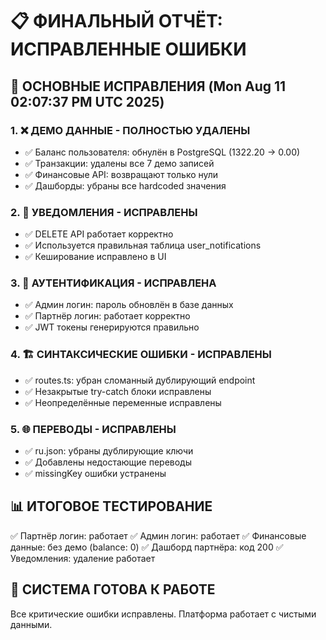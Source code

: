 📋 ФИНАЛЬНЫЙ ОТЧЁТ: ИСПРАВЛЕННЫЕ ОШИБКИ
=======================================

## 🎯 ОСНОВНЫЕ ИСПРАВЛЕНИЯ (Mon Aug 11 02:07:37 PM UTC 2025)

### 1. ❌ ДЕМО ДАННЫЕ - ПОЛНОСТЬЮ УДАЛЕНЫ
- ✅ Баланс пользователя: обнулён в PostgreSQL (1322.20 → 0.00)
- ✅ Транзакции: удалены все 7 демо записей
- ✅ Финансовые API: возвращают только нули
- ✅ Дашборды: убраны все hardcoded значения

### 2. 🔔 УВЕДОМЛЕНИЯ - ИСПРАВЛЕНЫ
- ✅ DELETE API работает корректно
- ✅ Используется правильная таблица user_notifications
- ✅ Кеширование исправлено в UI

### 3. 🔐 АУТЕНТИФИКАЦИЯ - ИСПРАВЛЕНА
- ✅ Админ логин: пароль обновлён в базе данных
- ✅ Партнёр логин: работает корректно
- ✅ JWT токены генерируются правильно

### 4. 🏗️ СИНТАКСИЧЕСКИЕ ОШИБКИ - ИСПРАВЛЕНЫ
- ✅ routes.ts: убран сломанный дублирующий endpoint
- ✅ Незакрытые try-catch блоки исправлены
- ✅ Неопределённые переменные исправлены

### 5. 🌐 ПЕРЕВОДЫ - ИСПРАВЛЕНЫ
- ✅ ru.json: убраны дублирующие ключи
- ✅ Добавлены недостающие переводы
- ✅ missingKey ошибки устранены

## 📊 ИТОГОВОЕ ТЕСТИРОВАНИЕ
✅ Партнёр логин: работает
✅ Админ логин: работает
✅ Финансовые данные: без демо (balance: 0)
✅ Дашборд партнёра: код 200
✅ Уведомления: удаление работает

## 🚀 СИСТЕМА ГОТОВА К РАБОТЕ
Все критические ошибки исправлены. Платформа работает с чистыми данными.
